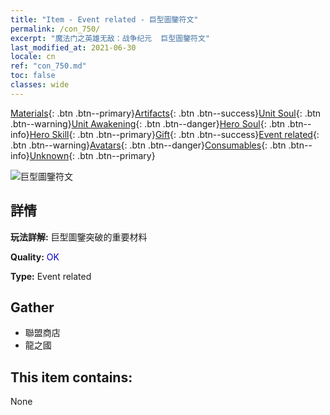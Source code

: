```yaml
---
title: "Item - Event related - 巨型圖鑒符文"
permalink: /con_750/
excerpt: "魔法门之英雄无敌：战争纪元  巨型圖鑒符文"
last_modified_at: 2021-06-30
locale: cn
ref: "con_750.md"
toc: false
classes: wide
---
```

 [Materials](/ItemsCN/){: .btn .btn--primary}[Artifacts](/ItemsCN/Artifacts/){: .btn .btn--success}[Unit Soul](/ItemsCN/UnitSoul/){: .btn .btn--warning}[Unit Awakening](/ItemsCN/UnitAwakening/){: .btn .btn--danger}[Hero Soul](/ItemsCN/HeroSoul/){: .btn .btn--info}[Hero Skill](/ItemsCN/HeroSkill/){: .btn .btn--primary}[Gift](/ItemsCN/Gift/){: .btn .btn--success}[Event related](/ItemsCN/Events/){: .btn .btn--warning}[Avatars](/ItemsCN/Avatars/){: .btn .btn--danger}[Consumables](/ItemsCN/Consumables/){: .btn .btn--info}[Unknown](/ItemsCN/Unknown/){: .btn .btn--primary}

 ![巨型圖鑒符文](/images/t/i_tool_tujian9.png)

## 詳情
 **玩法詳解:** 巨型圖鑒突破的重要材料

 **Quality:** <span style="color: #0000CD">OK</span>

 **Type:** Event related

## Gather

*    聯盟商店 
*    龍之國 

## This item contains:

  None

